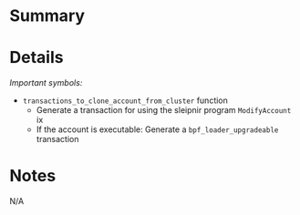 
# Summary

# Details

*Important symbols:*

- `transactions_to_clone_account_from_cluster` function
  - Generate a transaction for using the sleipnir program `ModifyAccount` ix
  - If the account is executable: Generate a `bpf_loader_upgradeable` transaction

# Notes

N/A
